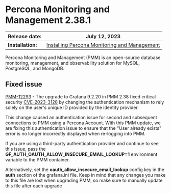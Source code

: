 # Percona Monitoring and Management 2.38.1

| **Release date:** | July 12, 2023                                                                                    |
| ----------------- | ----------------------------------------------------------------------------------------------- |
| **Installation:** | [Installing Percona Monitoring and Management](https://www.percona.com/software/pmm/quickstart) |

Percona Monitoring and Management (PMM) is an open-source database monitoring, management, and observability solution for MySQL, PostgreSQL, and MongoDB.

## Fixed issue

[PMM-12293](https://jira.percona.com/browse/PMM-12293) - The upgrade to Grafana  9.2.20 in PMM 2.38 fixed critical security [CVE-2023-3128](https://grafana.com/blog/2023/06/22/grafana-security-release-for-cve-2023-3128/) by changing the authentication mechanism to rely solely on the user's unique ID provided by the identity provider.

This change caused an authentication issue for second and subsequent connections to PMM using a Percona Account. With this PMM update, we are fixing this authentication issue to ensure that the "User already exists" error is no longer incorrectly displayed when re-logging into PMM.


If you are using a third-party authentication provider and continue to see this issue, pass the **GF_AUTH_OAUTH_ALLOW_INSECURE_EMAIL_LOOKUP=1** environment variable to the PMM container. 

Alternatively, set the **oauth_allow_insecure_email_lookup** config key in the **auth** section of the grafana.ini file. Keep in mind that any changes you make to this file are lost when upgrading PMM, so make sure to manually update this file after each upgrade